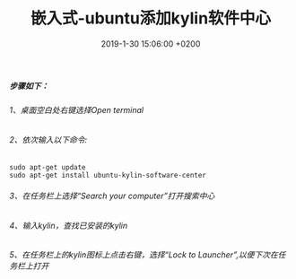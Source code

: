 ﻿---
layout: post
title:  "嵌入式-ubuntu添加kylin软件中心"
date:   2019-1-30 15:06:00 +0200
categories: 嵌入式
---

##### 步骤如下：    
###### 1、桌面空白处右键选择Open terminal  
###### 2、依次输入以下命令:  
```
sudo apt-get update
sudo apt-get install ubuntu-kylin-software-center
```  
###### 3、在任务栏上选择“Search your computer”打开搜索中心  
###### 4、输入kylin，查找已安装的kylin  
###### 5、在任务栏上的kylin图标上点击右键，选择“Lock to Launcher”,以便下次在任务栏上打开  
